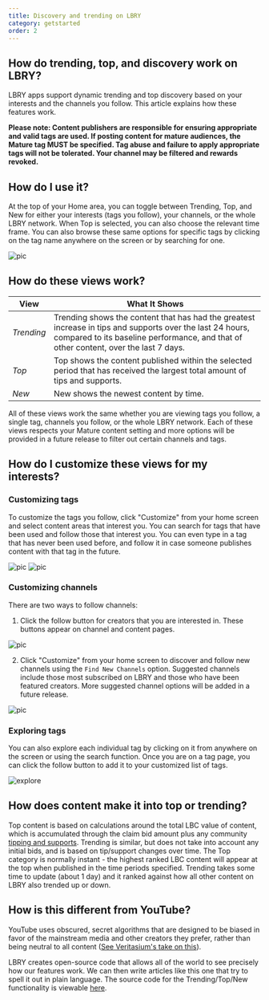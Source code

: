 ```yaml
---
title: Discovery and trending on LBRY
category: getstarted
order: 2
---
```


## How do trending, top, and discovery work on LBRY?

LBRY apps support dynamic trending and top discovery based on your interests and the channels you follow. This article explains how these features work. 

**Please note: Content publishers are responsible for ensuring appropriate and valid tags are used. If posting content for mature audiences, the Mature tag MUST be specified. Tag abuse and failure to apply appropriate tags will not be tolerated. Your channel may be filtered and rewards revoked.**

## How do I use it?

At the top of your Home area, you can toggle between Trending, Top, and New for either your interests (tags you follow), your channels, or the whole LBRY network. When Top is selected, you can also choose the relevant time frame. You can also browse these same options for specific tags by clicking on the tag name anywhere on the screen or by searching for one.

![pic](https://spee.ch/1/options-1.jpeg)

## How do these views work?

| View             |  What It Shows  |
| --- | --- |
| _Trending_ | Trending shows the content that has had the greatest increase in tips and supports over the last 24 hours, compared to its baseline performance, and that of other content, over the last 7 days. |
| _Top_ | Top shows the content published within the selected period that has received the largest total amount of tips and supports. |
| _New_ | New shows the newest content by time. |

All of these views work the same whether you are viewing tags you follow, a single tag, channels you follow, or the whole LBRY network. Each of these views respects your Mature content setting and more options will be provided in a future release to filter out certain channels and tags.

## How do I customize these views for my interests?

### Customizing tags

To customize the tags you follow, click "Customize" from your home screen and select content areas that interest you. You can search for tags that have been used and follow those that interest you. You can even type in a tag that has never been used before, and follow it in case someone publishes content with that tag in the future.

![pic](https://spee.ch/7/customize-2.jpeg)
![pic](https://spee.ch/4/customize-white.jpg)

### Customizing channels

There are two ways to follow channels:

1. Click the follow button for creators that you are interested in. These buttons appear on channel and content pages.

![pic](https://spee.ch/6/follow-white.jpg)

2. Click "Customize" from your home screen to discover and follow new channels using the `Find New Channels` option. Suggested channels include those most subscribed on LBRY and those who have been featured creators. More suggested channel options will be added in a future release.

![pic](https://spee.ch/9/channel-2.jpeg)

### Exploring tags

You can also explore each individual tag by clicking on it from anywhere on the screen or using the search function. Once you are on a tag page, you can click the follow button to add it to your customized list of tags.

![explore](https://spee.ch/c/view-tags.jpeg)

## How does content make it into top or trending?

Top content is based on calculations around the total LBC value of content, which is accumulated through the claim bid amount plus any community [tipping and supports](https://lbry.com/faq/tipping). Trending is similar, but does not take into account any initial bids, and is based on tip/support changes over time. The Top category is normally instant - the highest ranked LBC content will appear at the top when published in the time periods specified. Trending takes some time to update (about 1 day) and it ranked against how all other content on LBRY also trended up or down.

## How is this different from YouTube?

YouTube uses obscured, secret algorithms that are designed to be biased in favor of the mainstream media and other creators they prefer, rather than being neutral to all content ([See Veritasium's take on this](https://lbry.tv/@veritasium:f/my-video-went-viral-here-s-why:e)).

LBRY creates open-source code that allows all of the world to see precisely how our features work. We can then write articles like this one that try to spell it out in plain language. The source code for the Trending/Top/New functionality is viewable [here](https://github.com/lbryio/lbry-sdk/tree/master/lbry/wallet/server/db/trending).
